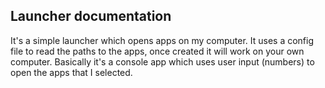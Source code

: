 ## Launcher documentation

It's a simple launcher which opens apps on my computer. 
It uses a config file to read the paths to the apps, once created it will work on your own computer.
Basically it's a console app which uses user input (numbers) to open the apps that I selected.